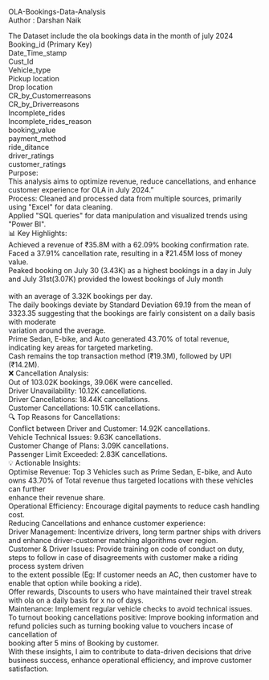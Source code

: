 OLA-Bookings-Data-Analysis
<br>
Author : Darshan Naik

The Dataset include the ola bookings data in the month of july 2024
<br>
Booking_id (Primary Key)
<br>
Date_Time_stamp
<br>
Cust_Id
<br>
Vehicle_type
<br>
Pickup location
<br>
Drop location
<br>
CR_by_Customerreasons
<br>
CR_by_Driverreasons
<br>
Incomplete_rides
<br>
Incomplete_rides_reason
<br>
booking_value
<br>
payment_method
<br>
ride_ditance
<br>
driver_ratings
<br>
customer_ratings
<br>
Purpose:  
This analysis aims to optimize revenue, reduce cancellations, and enhance customer experience for OLA in July 2024.”
<br>
Process: 
Cleaned and processed data from multiple sources, primarily using "Excel" for data cleaning.
<br>
Applied "SQL queries" for data manipulation and visualized trends using "Power BI".
<br>
📊 Key Highlights:
<br>
Achieved a revenue of ₹35.8M with a 62.09% booking confirmation rate.
<br>
Faced a 37.91% cancellation rate, resulting in a ₹21.45M loss of money value.
<br>
Peaked booking on July 30 (3.43K) as a highest bookings in a day in July and July 31st(3.07K) provided the lowest bookings of July month  
<br>
with an average of 3.32K bookings per day. 
<br>
The daily bookings deviate by Standard Deviation 69.19 from the mean of 3323.35 suggesting that the bookings are fairly consistent on a daily basis with moderate 
<br>
variation around the average.
<br>
Prime Sedan, E-bike, and Auto generated 43.70% of total revenue, indicating key areas for targeted marketing.
<br>
Cash remains the top transaction method (₹19.3M), followed by UPI (₹14.2M).
<br>
❌ Cancellation Analysis:
<br>
Out of 103.02K bookings, 39.06K were cancelled.
<br>
Driver Unavailability: 10.12K cancellations.
<br>
Driver Cancellations: 18.44K cancellations.
<br>
Customer Cancellations: 10.51K cancellations.
<br>
🔍 Top Reasons for Cancellations:
<br>
Conflict between Driver and Customer: 14.92K cancellations.
<br>
Vehicle Technical Issues: 9.63K cancellations.
<br>
Customer Change of Plans: 3.09K cancellations.
<br>
Passenger Limit Exceeded: 2.83K cancellations.
<br>
💡 Actionable Insights:
<br>
Optimise Revenue: Top 3 Vehicles such as Prime Sedan, E-bike, and Auto owns 43.70% of  Total revenue thus targeted locations with these vehicles can further 
<br>
enhance their revenue share.
<br>
Operational Efficiency: Encourage digital payments to reduce cash handling cost.
<br>
Reducing Cancellations and enhance customer experience:
<br>
Driver Management: Incentivize drivers, long term partner ships with drivers and enhance driver-customer matching algorithms over region.
<br>
Customer & Driver Issues: Provide training on code of conduct on duty, steps to follow in case of disagreements with customer make a riding process system driven 
<br>
to the extent possible (Eg: If customer needs an AC, then customer have to enable that option while booking a ride).
<br>
Offer rewards, Discounts to users who have maintained their travel streak with ola on a daily basis for x no of days.
<br>
Maintenance: Implement regular vehicle checks to avoid technical issues.
<br>
To turnout booking cancellations positive: Improve booking information and refund policies such as turning booking value to vouchers incase of cancellation of 
<br>
booking after 5 mins of Booking by customer.
<br>
With these insights, I aim to contribute to data-driven decisions that drive business success, enhance operational efficiency, and improve customer satisfaction.
<br>
<br>

